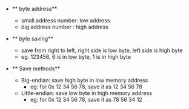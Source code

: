- ** byte address**
  - small address number: low address
  - big address number : high address
- ** byte saving**
  - save from right to left, right side is low byte, left side is high byte
  - eg. 123456, 6 is in low byte, 1 is in high byte
 
- ** Save methods**
  - Big-endian: save high byte in low memory address
    - eg: for 0x 12 34 56 78, save it as 12 34 56 78
  - Little-endian: save low byte in high memory address
    - eg: for 0x 12 34 56 78, save it as 78 56 34 12
